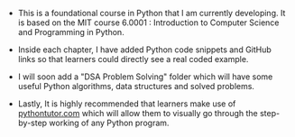 - This is a foundational course in Python that I am currently developing. It is based on the MIT course 6.0001 : Introduction to Computer Science and Programming in Python. 

- Inside each chapter, I have added Python code snippets and GitHub links so that learners could directly see a real coded example.

- I will soon add a "DSA Problem Solving" folder which will have some useful Python algorithms, data structures and solved problems.

- Lastly, It is highly recommended that learners make use of [pythontutor.com](https://pythontutor.com/) which will allow them to visually go through the step-by-step working of any Python program.
